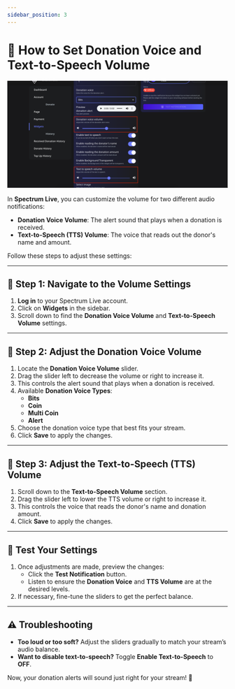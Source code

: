 ```yaml
---
sidebar_position: 3
---
```


# 📖 How to Set Donation Voice and Text-to-Speech Volume

![Set Donation Voice and Text-to-Speech Volume](./img/setDonationVolumn.png)

In **Spectrum Live**, you can customize the volume for two different audio notifications:

- **Donation Voice Volume**: The alert sound that plays when a donation is received.
- **Text-to-Speech (TTS) Volume**: The voice that reads out the donor's name and amount.

Follow these steps to adjust these settings:

---

## 📌 Step 1: Navigate to the Volume Settings

1. **Log in** to your Spectrum Live account.
2. Click on **Widgets** in the sidebar.
3. Scroll down to find the **Donation Voice Volume** and **Text-to-Speech Volume** settings.

---

## 📌 Step 2: Adjust the Donation Voice Volume

1. Locate the **Donation Voice Volume** slider.
2. Drag the slider left to decrease the volume or right to increase it.
3. This controls the alert sound that plays when a donation is received.
4. Available **Donation Voice Types**:
   - **Bits**
   - **Coin**
   - **Multi Coin**
   - **Alert**
5. Choose the donation voice type that best fits your stream.
6. Click **Save** to apply the changes.

---

## 📌 Step 3: Adjust the Text-to-Speech (TTS) Volume

1. Scroll down to the **Text-to-Speech Volume** section.
2. Drag the slider left to lower the TTS volume or right to increase it.
3. This controls the voice that reads the donor's name and donation amount.
4. Click **Save** to apply the changes.

---

## 🔄 Test Your Settings

1. Once adjustments are made, preview the changes:
   - Click the **Test Notification** button.
   - Listen to ensure the **Donation Voice** and **TTS Volume** are at the desired levels.
2. If necessary, fine-tune the sliders to get the perfect balance.

---

## ⚠️ Troubleshooting

- **Too loud or too soft?** Adjust the sliders gradually to match your stream’s audio balance.
- **Want to disable text-to-speech?** Toggle **Enable Text-to-Speech** to **OFF**.

Now, your donation alerts will sound just right for your stream! 🚀
